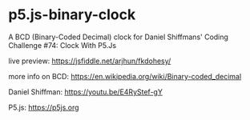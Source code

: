 # p5.js-binary-clock
A BCD (Binary-Coded Decimal) clock for Daniel Shiffmans' Coding Challenge #74: Clock With P5.Js

live preview: https://jsfiddle.net/arjhun/fkdohesy/

more info on BCD: https://en.wikipedia.org/wiki/Binary-coded_decimal

Daniel Shiffman: https://youtu.be/E4RyStef-gY

P5.js: https://p5js.org
